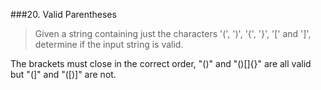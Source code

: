 ###20. Valid Parentheses

> Given a string containing just the characters '(', ')', '{', '}', '\[' and '\]', determine if the input string is valid.

The brackets must close in the correct order, "()" and "()[]{}" are all valid but "(]" and "(\[)\]" are not.